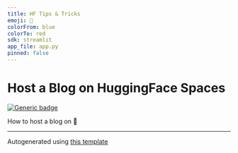 ```yaml
---
title: HF Tips & Tricks
emoji: 🤗
colorFrom: blue
colorTo: red
sdk: streamlit
app_file: app.py
pinned: false
---
```


# Host a Blog on HuggingFace Spaces

[![Generic badge](https://img.shields.io/badge/🤗-Open%20In%20Spaces-blue.svg)](https://huggingface.co/spaces/osanseviero/tips-and-tricks)

How to host a blog on 🤗

---

Autogenerated using [this template](https://github.com/nateraw/spaces-template)
